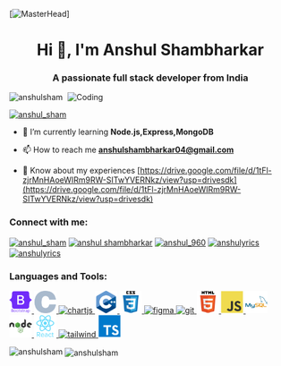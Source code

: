 [![MasterHead](https://i.postimg.cc/wxPc2Fxp/This-pin-is-all-about-coding.gif)]
<h1 align="center">Hi 👋, I'm Anshul Shambharkar</h1>
<h3 align="center">A passionate full stack developer from India</h3>
<img align="right" alt="Coding" width="400" src="https://postimg.cc/QBHH1Pxm" />
<p align="left"> <img src="https://komarev.com/ghpvc/?username=anshulsham&label=Profile%20views&color=0e75b6&style=flat" alt="anshulsham" /> </p>

<p align="left"> <a href="https://twitter.com/anshul_sham" target="blank"><img src="https://img.shields.io/twitter/follow/anshul_sham?logo=twitter&style=for-the-badge" alt="anshul_sham" /></a> </p>

- 🌱 I’m currently learning **Node.js,Express,MongoDB**

- 📫 How to reach me **anshulshambharkar04@gmail.com**

- 📄 Know about my experiences [https://drive.google.com/file/d/1tFl-zjrMnHAoeWIRm9RW-SITwYVERNkz/view?usp=drivesdk](https://drive.google.com/file/d/1tFl-zjrMnHAoeWIRm9RW-SITwYVERNkz/view?usp=drivesdk)

<h3 align="left">Connect with me:</h3>
<p align="left">
<a href="https://twitter.com/anshul_sham" target="blank"><img align="center" src="https://raw.githubusercontent.com/rahuldkjain/github-profile-readme-generator/master/src/images/icons/Social/twitter.svg" alt="anshul_sham" height="30" width="40" /></a>
<a href="https://linkedin.com/in/anshul shambharkar" target="blank"><img align="center" src="https://raw.githubusercontent.com/rahuldkjain/github-profile-readme-generator/master/src/images/icons/Social/linked-in-alt.svg" alt="anshul shambharkar" height="30" width="40" /></a>
<a href="https://instagram.com/anshul_960" target="blank"><img align="center" src="https://raw.githubusercontent.com/rahuldkjain/github-profile-readme-generator/master/src/images/icons/Social/instagram.svg" alt="anshul_960" height="30" width="40" /></a>
<a href="https://codeforces.com/profile/anshulyrics" target="blank"><img align="center" src="https://raw.githubusercontent.com/rahuldkjain/github-profile-readme-generator/master/src/images/icons/Social/codeforces.svg" alt="anshulyrics" height="30" width="40" /></a>
<a href="https://www.leetcode.com/anshulyrics" target="blank"><img align="center" src="https://raw.githubusercontent.com/rahuldkjain/github-profile-readme-generator/master/src/images/icons/Social/leet-code.svg" alt="anshulyrics" height="30" width="40" /></a>
</p>

<h3 align="left">Languages and Tools:</h3>
<p align="left"> <a href="https://getbootstrap.com" target="_blank" rel="noreferrer"> <img src="https://raw.githubusercontent.com/devicons/devicon/master/icons/bootstrap/bootstrap-plain-wordmark.svg" alt="bootstrap" width="40" height="40"/> </a> <a href="https://www.cprogramming.com/" target="_blank" rel="noreferrer"> <img src="https://raw.githubusercontent.com/devicons/devicon/master/icons/c/c-original.svg" alt="c" width="40" height="40"/> </a> <a href="https://www.chartjs.org" target="_blank" rel="noreferrer"> <img src="https://www.chartjs.org/media/logo-title.svg" alt="chartjs" width="40" height="40"/> </a> <a href="https://www.w3schools.com/cpp/" target="_blank" rel="noreferrer"> <img src="https://raw.githubusercontent.com/devicons/devicon/master/icons/cplusplus/cplusplus-original.svg" alt="cplusplus" width="40" height="40"/> </a> <a href="https://www.w3schools.com/css/" target="_blank" rel="noreferrer"> <img src="https://raw.githubusercontent.com/devicons/devicon/master/icons/css3/css3-original-wordmark.svg" alt="css3" width="40" height="40"/> </a> <a href="https://www.figma.com/" target="_blank" rel="noreferrer"> <img src="https://www.vectorlogo.zone/logos/figma/figma-icon.svg" alt="figma" width="40" height="40"/> </a> <a href="https://git-scm.com/" target="_blank" rel="noreferrer"> <img src="https://www.vectorlogo.zone/logos/git-scm/git-scm-icon.svg" alt="git" width="40" height="40"/> </a> <a href="https://www.w3.org/html/" target="_blank" rel="noreferrer"> <img src="https://raw.githubusercontent.com/devicons/devicon/master/icons/html5/html5-original-wordmark.svg" alt="html5" width="40" height="40"/> </a> <a href="https://developer.mozilla.org/en-US/docs/Web/JavaScript" target="_blank" rel="noreferrer"> <img src="https://raw.githubusercontent.com/devicons/devicon/master/icons/javascript/javascript-original.svg" alt="javascript" width="40" height="40"/> </a> <a href="https://www.mysql.com/" target="_blank" rel="noreferrer"> <img src="https://raw.githubusercontent.com/devicons/devicon/master/icons/mysql/mysql-original-wordmark.svg" alt="mysql" width="40" height="40"/> </a> <a href="https://nodejs.org" target="_blank" rel="noreferrer"> <img src="https://raw.githubusercontent.com/devicons/devicon/master/icons/nodejs/nodejs-original-wordmark.svg" alt="nodejs" width="40" height="40"/> </a> <a href="https://reactjs.org/" target="_blank" rel="noreferrer"> <img src="https://raw.githubusercontent.com/devicons/devicon/master/icons/react/react-original-wordmark.svg" alt="react" width="40" height="40"/> </a> <a href="https://tailwindcss.com/" target="_blank" rel="noreferrer"> <img src="https://www.vectorlogo.zone/logos/tailwindcss/tailwindcss-icon.svg" alt="tailwind" width="40" height="40"/> </a> <a href="https://www.typescriptlang.org/" target="_blank" rel="noreferrer"> <img src="https://raw.githubusercontent.com/devicons/devicon/master/icons/typescript/typescript-original.svg" alt="typescript" width="40" height="40"/> </a> </p>

<p><img align="left" src="https://github-readme-stats.vercel.app/api/top-langs?username=anshulsham&show_icons=true&locale=en&layout=compact" alt="anshulsham" /></p>

<p>&nbsp;<img align="center" src="https://github-readme-stats.vercel.app/api?username=anshulsham&show_icons=true&locale=en" alt="anshulsham" /></p>

